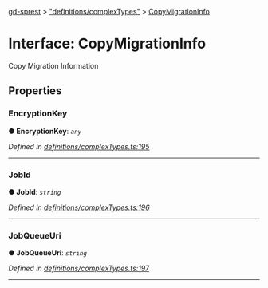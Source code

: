 [gd-sprest](../README.md) > ["definitions/complexTypes"](../modules/_definitions_complextypes_.md) > [CopyMigrationInfo](../interfaces/_definitions_complextypes_.copymigrationinfo.md)



# Interface: CopyMigrationInfo


Copy Migration Information


## Properties
<a id="encryptionkey"></a>

###  EncryptionKey

**●  EncryptionKey**:  *`any`* 

*Defined in [definitions/complexTypes.ts:195](https://github.com/gunjandatta/sprest/blob/3de79f1/src/definitions/complexTypes.ts#L195)*





___

<a id="jobid"></a>

###  JobId

**●  JobId**:  *`string`* 

*Defined in [definitions/complexTypes.ts:196](https://github.com/gunjandatta/sprest/blob/3de79f1/src/definitions/complexTypes.ts#L196)*





___

<a id="jobqueueuri"></a>

###  JobQueueUri

**●  JobQueueUri**:  *`string`* 

*Defined in [definitions/complexTypes.ts:197](https://github.com/gunjandatta/sprest/blob/3de79f1/src/definitions/complexTypes.ts#L197)*





___


